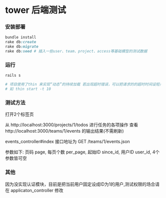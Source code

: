 # tower 后端测试

### 安装部署
```ruby
bundle install
rake db:create
rake db:migrate
rake db:seed # 插入一些user、team、project、access等基础模型的测试数据 
```

###  运行
```ruby
rails s 

# 项目使用了thin 来实现“动态”的持续加载 若出现超时错误，可以把请求的的超时时间设短点
# 如 thin start -t 10
```

### 测试方法

打开2个标签页

从 http://localhost:3000/projects/1/todos 进行任务的各项操作
查看 http://localhost:3000/teams/1/events 的输出结果(不需刷新)

events_controller#index 接口地址为 GET /teams/1/events.json

参数如下: 页码 page, 每页个数 per_page, 起始ID since_id, 用户ID user_id, 4个参数皆可空


### 其他

因为没实现认证模块，目前是把当前用户固定设成ID为1的用户,测试权限的场合请在 applicaton_controller 修改